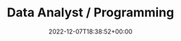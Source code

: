---
title: " Data Analyst / Programming"
permalink: /programming/
layout: programming
author_profile: true
date: 2022-12-07T18:38:52+00:00
---